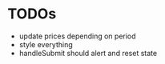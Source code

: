 # TODOs

- update prices depending on period
- style everything
- handleSubmit should alert and reset state
